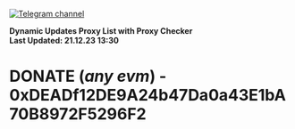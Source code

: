 [![Telegram channel](https://img.shields.io/endpoint?url=https://runkit.io/damiankrawczyk/telegram-badge/branches/master?url=https://t.me/n4z4v0d)](https://t.me/n4z4v0d) 

**Dynamic Updates Proxy List with Proxy Checker**  
**Last Updated: 21.12.23 13:30**

# DONATE (_any evm_) - 0xDEADf12DE9A24b47Da0a43E1bA70B8972F5296F2
